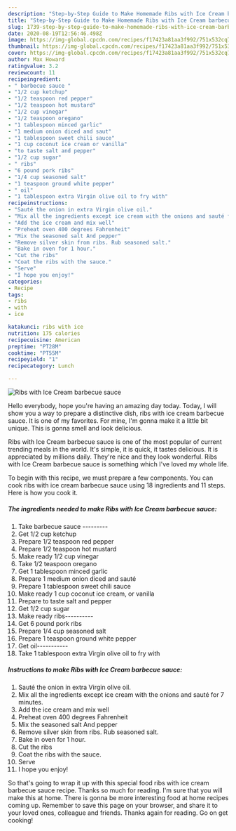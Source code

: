 ```yaml
---
description: "Step-by-Step Guide to Make Homemade Ribs with Ice Cream barbecue sauce"
title: "Step-by-Step Guide to Make Homemade Ribs with Ice Cream barbecue sauce"
slug: 1739-step-by-step-guide-to-make-homemade-ribs-with-ice-cream-barbecue-sauce
date: 2020-08-19T12:56:46.498Z
image: https://img-global.cpcdn.com/recipes/f17423a81aa3f992/751x532cq70/ribs-with-ice-cream-barbecue-sauce-recipe-main-photo.jpg
thumbnail: https://img-global.cpcdn.com/recipes/f17423a81aa3f992/751x532cq70/ribs-with-ice-cream-barbecue-sauce-recipe-main-photo.jpg
cover: https://img-global.cpcdn.com/recipes/f17423a81aa3f992/751x532cq70/ribs-with-ice-cream-barbecue-sauce-recipe-main-photo.jpg
author: Max Howard
ratingvalue: 3.2
reviewcount: 11
recipeingredient:
- " barbecue sauce "
- "1/2 cup ketchup"
- "1/2 teaspoon red pepper"
- "1/2 teaspoon hot mustard"
- "1/2 cup vinegar"
- "1/2 teaspoon oregano"
- "1 tablespoon minced garlic"
- "1 medium onion diced and saut"
- "1 tablespoon sweet chili sauce"
- "1 cup coconut ice cream or vanilla"
- "to taste salt and pepper"
- "1/2 cup sugar"
- " ribs"
- "6 pound pork ribs"
- "1/4 cup seasoned salt"
- "1 teaspoon ground white pepper"
- " oil"
- "1 tablespoon extra Virgin olive oil to fry with"
recipeinstructions:
- "Sauté the onion in extra Virgin olive oil."
- "Mix all the ingredients except ice cream with the onions and sauté for 7 minutes."
- "Add the ice cream and mix well"
- "Preheat oven 400 degrees Fahrenheit"
- "Mix the seasoned salt And pepper"
- "Remove silver skin from ribs. Rub seasoned salt."
- "Bake in oven for 1 hour."
- "Cut the ribs"
- "Coat the ribs with the sauce."
- "Serve"
- "I hope you enjoy!"
categories:
- Recipe
tags:
- ribs
- with
- ice

katakunci: ribs with ice 
nutrition: 175 calories
recipecuisine: American
preptime: "PT28M"
cooktime: "PT55M"
recipeyield: "1"
recipecategory: Lunch

---
```



![Ribs with Ice Cream barbecue sauce](https://img-global.cpcdn.com/recipes/f17423a81aa3f992/751x532cq70/ribs-with-ice-cream-barbecue-sauce-recipe-main-photo.jpg)

Hello everybody, hope you're having an amazing day today. Today, I will show you a way to prepare a distinctive dish, ribs with ice cream barbecue sauce. It is one of my favorites. For mine, I'm gonna make it a little bit unique. This is gonna smell and look delicious.

Ribs with Ice Cream barbecue sauce is one of the most popular of current trending meals in the world. It's simple, it is quick, it tastes delicious. It is appreciated by millions daily. They're nice and they look wonderful. Ribs with Ice Cream barbecue sauce is something which I've loved my whole life.




To begin with this recipe, we must prepare a few components. You can cook ribs with ice cream barbecue sauce using 18 ingredients and 11 steps. Here is how you cook it.

<!--inarticleads1-->

##### The ingredients needed to make Ribs with Ice Cream barbecue sauce:

1. Take  barbecue sauce ---------
1. Get 1/2 cup ketchup
1. Prepare 1/2 teaspoon red pepper
1. Prepare 1/2 teaspoon hot mustard
1. Make ready 1/2 cup vinegar
1. Take 1/2 teaspoon oregano
1. Get 1 tablespoon minced garlic
1. Prepare 1 medium onion diced and sauté
1. Prepare 1 tablespoon sweet chili sauce
1. Make ready 1 cup coconut ice cream, or vanilla
1. Prepare to taste salt and pepper
1. Get 1/2 cup sugar
1. Make ready  ribs----------
1. Get 6 pound pork ribs
1. Prepare 1/4 cup seasoned salt
1. Prepare 1 teaspoon ground white pepper
1. Get  oil-----------
1. Take 1 tablespoon extra Virgin olive oil to fry with




<!--inarticleads2-->

##### Instructions to make Ribs with Ice Cream barbecue sauce:

1. Sauté the onion in extra Virgin olive oil.
1. Mix all the ingredients except ice cream with the onions and sauté for 7 minutes.
1. Add the ice cream and mix well
1. Preheat oven 400 degrees Fahrenheit
1. Mix the seasoned salt And pepper
1. Remove silver skin from ribs. Rub seasoned salt.
1. Bake in oven for 1 hour.
1. Cut the ribs
1. Coat the ribs with the sauce.
1. Serve
1. I hope you enjoy!




So that's going to wrap it up with this special food ribs with ice cream barbecue sauce recipe. Thanks so much for reading. I'm sure that you will make this at home. There is gonna be more interesting food at home recipes coming up. Remember to save this page on your browser, and share it to your loved ones, colleague and friends. Thanks again for reading. Go on get cooking!
